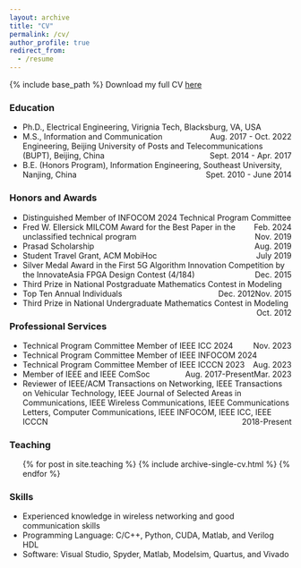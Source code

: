 ```yaml
---
layout: archive
title: "CV"
permalink: /cv/
author_profile: true
redirect_from:
  - /resume
---
```


{% include base_path %}
Download my full CV [here](https://shaoranli.github.io/files/ShaoranLi_CV.pdf)

### Education

* Ph.D., Electrical Engineering, Virignia Tech, Blacksburg, VA, USA <span style="float:right;"> Aug. 2017 - Oct. 2022
* M.S., Information and Communication Engineering, Beijing University of Posts and Telecommunications (BUPT), Beijing, China <span style="float:right;"> Sept. 2014 - Apr. 2017
* B.E. (Honors Program), Information Engineering, Southeast University, Nanjing, China <span style="float:right;"> Spet. 2010 - June 2014


<!-- ### Select Publications

  <ul>{% for post in site.publications %}
    {% include archive-single-cv.html %}
  {% endfor %}</ul> -->
  

### Honors and Awards

* Distinguished Member of INFOCOM 2024 Technical Program Committee <span style="float:right;"> Feb. 2024
* Fred W. Ellersick MILCOM Award for the Best Paper in the unclassified technical program <span style="float:right;"> Nov. 2019
* Prasad Scholarship <span style="float:right;"> Aug. 2019
* Student Travel Grant, ACM MobiHoc <span style="float:right;"> July 2019
* Silver Medal Award in the First 5G Algorithm Innovation Competition by the InnovateAsia FPGA Design Contest (4/184) <span style="float:right;"> Dec. 2015
* Third Prize in National Postgraduate Mathematics Contest in Modeling <span style="float:right;"> Nov. 2015
* Top Ten Annual Individuals <span style="float:right;"> Dec. 2012
* Third Prize in National Undergraduate Mathematics Contest in Modeling  <span style="float:right;"> Oct. 2012

### Professional Services

- Technical Program Committee Member of IEEE ICC 2024 <span style="float:right;"> Nov. 2023
- Technical Program Committee Member of IEEE INFOCOM 2024 <span style="float:right;"> Aug. 2023
- Technical Program Committee Member of IEEE ICCCN 2023 <span style="float:right;"> Mar. 2023
- Member of IEEE and IEEE ComSoc <span style="float:right;"> Aug. 2017-Present
- Reviewer of IEEE/ACM Transactions on Networking, IEEE Transactions on Vehicular Technology, IEEE Journal of Selected Areas in Communications, IEEE Wireless Communications, IEEE Communications Letters, Computer Communications, IEEE INFOCOM, IEEE ICC, IEEE ICCCN <span style="float:right;"> 2018-Present


  
### Teaching

  <ul>{% for post in site.teaching %}
    {% include archive-single-cv.html %}
  {% endfor %}</ul>

### Skills

* Experienced knowledge in wireless networking and good communication skills 
* Programming Language: C/C++, Python, CUDA, Matlab, and Verilog HDL
* Software: Visual Studio, Spyder, Matlab, Modelsim, Quartus, and Vivado
